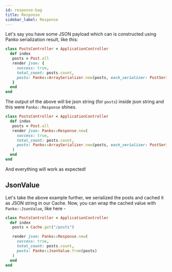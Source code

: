 ```yaml
---
id: response-bag
title: Response
sidebar_label: Response
---
```


Let's say you have some JSON payload which can is constructed using Panko serialization result,
like this:

```ruby
class PostsController < ApplicationController
  def index
   posts = Post.all
   render json: {
     success: true,
     total_count: posts.count,
     posts: Panko::ArraySerializer.new(posts, each_serializer: PostSerializer).to_json
   }
  end
end
```

The output of the above will be json string (for `posts`) inside json string and this were `Panko::Response` shines.

```ruby
class PostsController < ApplicationController
  def index
   posts = Post.all
   render json: Panko::Response.new(
     success: true,
     total_count: posts.count,
     posts: Panko::ArraySerializer.new(posts, each_serializer: PostSerializer)
   )
  end
end
```

And everything will work as expected!

## JsonValue

Let's take the above example further, we serialized the posts and cached it as JSON string in our Cache.
Now, you can wrap the cached value with `Panko::JsonValue`, like here -

```ruby
class PostsController < ApplicationController
  def index
   posts = Cache.get("/posts")

   render json: Panko::Response.new(
     success: true,
     total_count: posts.count,
     posts: Panko::JsonValue.from(posts)
   )
  end
end
```
